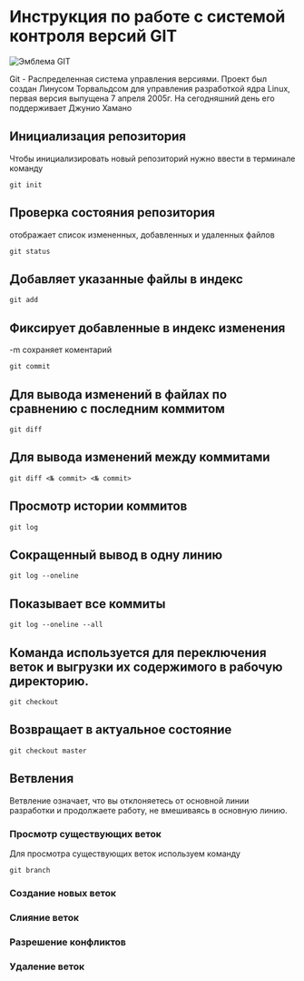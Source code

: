 # **Инструкция по работе с системой контроля версий GIT**

![Эмблема GIT](GIT.JPG)

Git - Распределенная система управления версиями. Проект был создан Линусом Торвальдсом для управления разработкой ядра Linux, первая версия выпущена 7 апреля 2005г. На сегодняшний день его поддерживает Джунио Хамано

## Инициализация репозитория

Чтобы инициализировать новый репозиторий нужно ввести в терминале команду

    git init

## Проверка состояния репозитория
отображает список измененных, добавленных и удаленных файлов 

    git status

## Добавляет указанные файлы в индекс

    git add

## Фиксирует добавленные в индекс изменения
-m сохраняет коментарий

    git commit

## Для вывода изменений в файлах по сравнению с последним коммитом

    git diff

## Для вывода изменений между коммитами

    git diff <№ commit> <№ commit>

## Просмотр истории коммитов

    git log

## Сокращенный вывод в одну линию

    git log --oneline

## Показывает все коммиты

    git log --oneline --all

## Команда  используется для переключения веток и выгрузки их содержимого в рабочую директорию.

    git checkout

## Возвращает в актуальное состояние

    git checkout master

## Ветвления

Ветвление означает, что вы отклоняетесь от основной линии разработки и продолжаете работу, не вмешиваясь в основную линию.

### Просмотр существующих веток
Для просмотра существующих веток используем команду

    git branch

### Создание новых веток

### Слияние веток

### Разрешение конфликтов

### Удаление веток